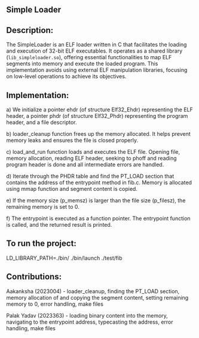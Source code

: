 Simple Loader
-------

Description:
------------
The SimpleLoader is an ELF loader written in C that facilitates the loading and execution of 32-bit ELF executables. It operates as a shared library (`lib_simpleloader.so`), offering essential functionalities to map ELF segments into memory and execute the loaded program. This implementation avoids using external ELF manipulation libraries, focusing on low-level operations to achieve its objectives.


Implementation:
------------
a) We initialize a pointer ehdr (of structure Elf32_Ehdr) representing the ELF header, a pointer phdr (of structure Elf32_Phdr) representing the program header, and a file descriptor.

b) loader_cleanup function frees up the memory allocated. It helps prevent memory leaks and ensures the file is closed properly.

c) load_and_run function loads and executes the ELF file. Opening file, memory allocation, reading ELF header, seeking to phoff and reading program header is done and all intermediate errors are handled.

d) Iterate through the PHDR table and find the PT_LOAD section that contains the address of the entrypoint method in fib.c. Memory is allocated using mmap function and segment content is copied.

e) If the memory size (p_memsz) is larger than the file size (p_filesz), the remaining memory is set to 0.

f) The entrypoint is executed as a function pointer. The entrypoint function is called, and the returned result is printed.


To run the project: 
--------
LD_LIBRARY_PATH=./bin/ ./bin/launch ./test/fib


Contributions:
---------
Aakanksha (2023004) - loader_cleanup, finding the PT_LOAD section, memory allocation of and copying the segment content, setting remaining memory to 0, error handling, make files

Palak Yadav (2023363) - loading binary content into the memory, navigating to the entrypoint address, typecasting the address, error handling, make files
